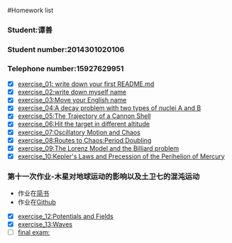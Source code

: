 #Homework list
### Student:谭善
### Student number:2014301020106
### Telephone number:15927629951
* [x] [exercise_01: write down your first README.md](https://github.com/TanMingjun/compuational_physics_N2014301020106/blob/master/README.md)
* [x] [exercise_02:write down myself name](https://www.zybuluo.com/TanMingjun/note/503468)
* [x] [exercise_03:Move your English name ](https://github.com/TanMingjun/compuational_physics_N2014301020106/blob/master/Ex-3/Ex-3.md)
* [x] [exercise_04:A decay problem with two types of nuclei A and B](https://github.com/TanMingjun/compuational_physics_N2014301020106/blob/master/Ex-4/Ex-4.md)
* [x] [exercise_05:The Trajectory of a Cannon Shell](https://github.com/TanMingjun/compuational_physics_N2014301020106/blob/master/shujubao/Ex_5/ex_5.md)
* [x] [exercise_06:Hit the target in different altitude](https://github.com/TanMingjun/compuational_physics_N2014301020106/blob/master/shujubao/Ex_6/Ex-6.md)
* [x] [exercise_07:Oscillatory Motion and Chaos](http://www.jianshu.com/p/e5960d756664)
* [x] [exercise_08:Routes to Chaos:Period Doubling](http://www.jianshu.com/p/b141af43e303)
* [x] [exercise_09:The Lorenz Model and the Billiard problem](http://www.jianshu.com/p/cdb6d12bc02d)
* [x] [exercise_10:Kepler's Laws and Precession of the Perihelion of Mercury](http://www.jianshu.com/p/6bc499885f77)

### 第十一次作业-木星对地球运动的影响以及土卫七的混沌运动
* 作业在[简书](http://www.jianshu.com/p/df50d3dd4523)
* 作业在[Github](https://github.com/TanMingjun/compuational_physics_N2014301020106/blob/master/shujubao/Ex-11/Ex-11.md)

* [x] [exercise_12:Potentials and Fields](http://www.jianshu.com/p/30ea55f926e0)
* [x] [exercise_13:Waves](http://www.jianshu.com/p/110d132cffb1)
* [ ] [final exam:](br)
